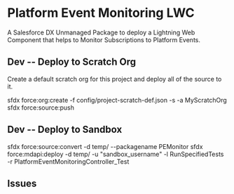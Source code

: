 # Platform Event Monitoring LWC

A Salesforce DX Unmanaged Package to deploy a Lightning Web Component that helps to Monitor Subscriptions to Platform Events.

## Dev -- Deploy to Scratch Org

Create a default scratch org for this project and deploy all of the source to it.

sfdx force:org:create -f config/project-scratch-def.json -s -a MyScratchOrg
sfdx force:source:push 

## Dev -- Deploy to Sandbox 
sfdx force:source:convert -d temp/ --packagename PEMonitor
sfdx force:mdapi:deploy -d temp/ -u "sandbox_username" -l RunSpecifiedTests -r PlatformEventMonitoringController_Test 

## Issues